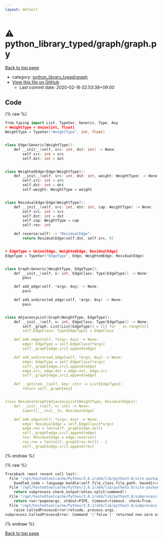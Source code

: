 ```yaml
---
layout: default
---
```


<!-- mathjax config similar to math.stackexchange -->
<script type="text/javascript" async
  src="https://cdnjs.cloudflare.com/ajax/libs/mathjax/2.7.5/MathJax.js?config=TeX-MML-AM_CHTML">
</script>
<script type="text/x-mathjax-config">
  MathJax.Hub.Config({
    TeX: { equationNumbers: { autoNumber: "AMS" }},
    tex2jax: {
      inlineMath: [ ['$','$'] ],
      processEscapes: true
    },
    "HTML-CSS": { matchFontHeight: false },
    displayAlign: "left",
    displayIndent: "2em"
  });
</script>

<script type="text/javascript" src="https://cdnjs.cloudflare.com/ajax/libs/jquery/3.4.1/jquery.min.js"></script>
<script src="https://cdn.jsdelivr.net/npm/jquery-balloon-js@1.1.2/jquery.balloon.min.js" integrity="sha256-ZEYs9VrgAeNuPvs15E39OsyOJaIkXEEt10fzxJ20+2I=" crossorigin="anonymous"></script>
<script type="text/javascript" src="../../../assets/js/copy-button.js"></script>
<link rel="stylesheet" href="../../../assets/css/copy-button.css" />


# :warning: python_library_typed/graph/graph.py

<a href="../../../index.html">Back to top page</a>

* category: <a href="../../../index.html#2a7e3e97022ce18b59747afed7368880">python_library_typed/graph</a>
* <a href="{{ site.github.repository_url }}/blob/master/python_library_typed/graph/graph.py">View this file on GitHub</a>
    - Last commit date: 2020-02-16 02:53:38+09:00




## Code

<a id="unbundled"></a>
{% raw %}
```cpp
from typing import List, TypeVar, Generic, Type, Any
# WeightType = Union[int, float]
WeightType = TypeVar("WeightType", int, float)


class Edge(Generic[WeightType]):
    def __init__(self, src: int, dst: int) -> None:
        self.src: int = src
        self.dst: int = dst


class WeightedEdge(Edge[WeightType]):
    def __init__(self, src: int, dst: int, weight: WeightType) -> None:
        self.src: int = src
        self.dst: int = dst
        self.weight: WeightType = weight


class ResidualEdge(Edge[WeightType]):
    def __init__(self, src: int, dst: int, cap: WeightType) -> None:
        self.src: int = src
        self.dst: int = dst
        self.cap: WeightType = cap
        self.rev: int

    def reverse(self) -> "ResidualEdge":
        return ResidualEdge(self.dst, self.src, 0)


# EdgeType = Union[Edge, WeightedEdge, ResidualEdge]
EdgeType = TypeVar("EdgeType", Edge, WeightedEdge, ResidualEdge)


class Graph(Generic[WeightType, EdgeType]):
    def __init__(self, n: int, EdgeClass: Type[EdgeType]) -> None:
        pass

    def add_edge(self, *args: Any) -> None:
        pass

    def add_undirected_edge(self, *args: Any) -> None:
        pass


class AdjacencyList(Graph[WeightType, EdgeType]):
    def __init__(self, n: int, EdgeClass: Type[EdgeType]) -> None:
        self._graph: List[List[EdgeType]] = [[] for _ in range(n)]
        self.EdgeClass: Type[EdgeType] = EdgeClass

    def add_edge(self, *args: Any) -> None:
        edge: EdgeType = self.EdgeClass(*args)
        self._graph[edge.src].append(edge)

    def add_undirected_edge(self, *args: Any) -> None:
        edge: EdgeType = self.EdgeClass(*args)
        self._graph[edge.src].append(edge)
        edge.src, edge.dst = edge.dst, edge.src
        self._graph[edge.src].append(edge)

    def __getitem__(self, key: int) -> List[EdgeType]:
        return self._graph[key]


class ResidualGraph(AdjacencyList[WeightType, ResidualEdge]):
    def __init__(self, n: int) -> None:
        super().__init__(n, ResidualEdge)

    def add_edge(self, *args: Any) -> None:
        edge: ResidualEdge = self.EdgeClass(*args)
        edge.rev = len(self._graph[edge.dst])
        self._graph[edge.src].append(edge)
        rev: ResidualEdge = edge.reverse()
        rev.rev = len(self._graph[rev.dst]) - 1
        self._graph[edge.src].append(rev)

```
{% endraw %}

<a id="bundled"></a>
{% raw %}
```cpp
Traceback (most recent call last):
  File "/opt/hostedtoolcache/Python/3.8.1/x64/lib/python3.8/site-packages/onlinejudge_verify/docs.py", line 348, in write_contents
    bundled_code = language.bundle(self.file_class.file_path, basedir=self.cpp_source_path)
  File "/opt/hostedtoolcache/Python/3.8.1/x64/lib/python3.8/site-packages/onlinejudge_verify/languages/other.py", line 48, in bundle
    return subprocess.check_output(shlex.split(command))
  File "/opt/hostedtoolcache/Python/3.8.1/x64/lib/python3.8/subprocess.py", line 411, in check_output
    return run(*popenargs, stdout=PIPE, timeout=timeout, check=True,
  File "/opt/hostedtoolcache/Python/3.8.1/x64/lib/python3.8/subprocess.py", line 512, in run
    raise CalledProcessError(retcode, process.args,
subprocess.CalledProcessError: Command '['false']' returned non-zero exit status 1.

```
{% endraw %}

<a href="../../../index.html">Back to top page</a>

